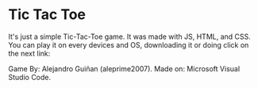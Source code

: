 # Tic Tac Toe

It's just a simple Tic-Tac-Toe game.
It was made with JS, HTML, and CSS.
You can play it on every devices and OS, downloading it or doing click on the next link:


Game By: Alejandro Guiñan (aleprime2007).
Made on: Microsoft Visual Studio Code.

